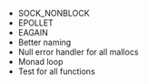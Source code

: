 - SOCK_NONBLOCK
- EPOLLET
- EAGAIN
- Better naming 
- Null error handler for all mallocs
- Monad loop
- Test for all functions

